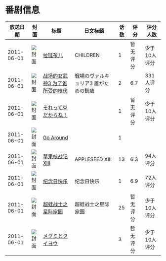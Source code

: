 # 番剧信息

|放送日期|封面|标题|日文标题|话数|评分|评分人数|
|---|---|---|---|---|---|---|
|2011-06-01|![封面](https://lain.bgm.tv/pic/cover/c/5e/da/157900_Ca24P.jpg)|[拉链孩儿](https://bangumi.tv/subject/157900)|CHILDREN|1|暂无评分|少于10人评分|
|2011-06-01|![封面](https://lain.bgm.tv/pic/cover/c/3a/5f/10650_R5xpV.jpg)|[战场的女武神3 为了谁所受的枪伤](https://bangumi.tv/subject/10650)|戦場のヴァルキュリア3 誰がための銃瘡|2|6.7|331人评分|
|2011-06-01|![封面](https://lain.bgm.tv/pic/cover/c/02/e3/113287_6y922.jpg)|[それって♡だからね！](https://bangumi.tv/subject/113287)||1|暂无评分|少于10人评分|
|2011-06-01|![封面](https://lain.bgm.tv/pic/cover/c/fd/61/342097_9vi6r.jpg)|[Go Around](https://bangumi.tv/subject/342097)||1|||
|2011-06-01|![封面](https://lain.bgm.tv/pic/cover/c/85/86/10383_Uh43X.jpg)|[苹果核战记XIII](https://bangumi.tv/subject/10383)|APPLESEED XIII|13|6.3|94人评分|
|2011-06-01|![封面](https://lain.bgm.tv/pic/cover/c/7e/3f/19531_QTqRs.jpg)|[纪念日快乐](https://bangumi.tv/subject/19531)|纪念日快乐|1|6.9|72人评分|
|2011-06-01|![封面](https://lain.bgm.tv/pic/cover/c/28/ff/35333_hHjMk.jpg)|[超蛙战士之星际家园](https://bangumi.tv/subject/35333)|超蛙战士之星际家园|25|暂无评分|少于10人评分|
|2011-06-01|![封面](https://lain.bgm.tv/pic/cover/c/b2/5f/325836_9cXAU.jpg)|[メグミとタイヨウ](https://bangumi.tv/subject/325836)||3|暂无评分|少于10人评分|
